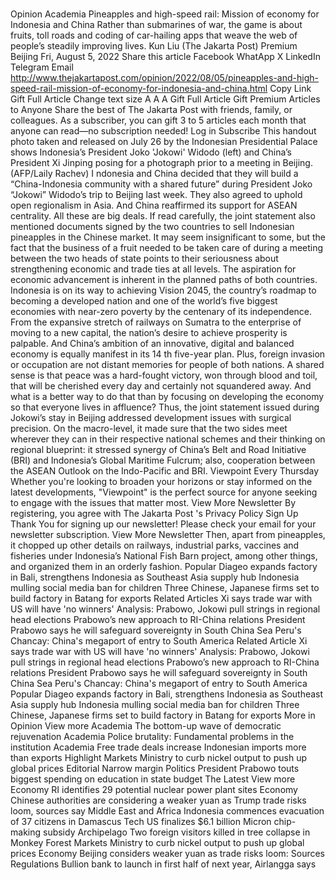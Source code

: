 # 

Opinion
Academia
Pineapples and high-speed rail: Mission of economy for Indonesia and China
Rather than submarines of war, the game is about fruits, toll roads and coding of car-hailing apps that weave the web of people’s steadily improving lives.
Kun Liu
(The Jakarta Post)
Premium
Beijing
Fri, August 5, 2022
Share this article
Facebook
WhatApp
X
LinkedIn
Telegram
Email
http://www.thejakartapost.com/opinion/2022/08/05/pineapples-and-high-speed-rail-mission-of-economy-for-indonesia-and-china.html
Copy Link
Gift Full Article
Change text size
A
A
A
Gift Full Article
Gift Premium Articles
to Anyone
Share the best of The Jakarta Post with friends, family, or colleagues. As a subscriber, you can gift 3 to 5 articles each month that anyone can read—no subscription needed!
Log in
Subscribe
This handout photo taken and released on July 26 by the Indonesian Presidential Palace shows Indonesia’s President Joko 'Jokowi' Widodo (left) and China’s President Xi Jinping posing for a photograph prior to a meeting in Beijing.
(AFP/Laily Rachev)
I
ndonesia and China decided that they will build a “China-Indonesia community with a shared future” during President Joko “Jokowi” Widodo’s trip to Beijing last week. They also agreed to uphold open regionalism in Asia. And China reaffirmed its support for ASEAN centrality. All these are big deals.
If read carefully, the joint statement also mentioned documents signed by the two countries to sell Indonesian pineapples in the Chinese market. It may seem insignificant to some, but the fact that the business of a fruit needed to be taken care of during a meeting between the two heads of state points to their seriousness about strengthening economic and trade ties at all levels.
The aspiration for economic advancement is inherent in the planned paths of both countries. Indonesia is on its way to achieving Vision 2045, the country’s roadmap to becoming a developed nation and one of the world’s five biggest economies with near-zero poverty by the centenary of its independence.
From the expansive stretch of railways on Sumatra to the enterprise of moving to a new capital, the nation’s desire to achieve prosperity is palpable. And China’s ambition of an innovative, digital and balanced economy is equally manifest in its 14
th
five-year plan.
Plus, foreign invasion or occupation are not distant memories for people of both nations. A shared sense is that peace was a hard-fought victory, won through blood and toil, that will be cherished every day and certainly not squandered away. And what is a better way to do that than by focusing on developing the economy so that everyone lives in affluence?
Thus, the joint statement issued during Jokowi’s stay in Beijing addressed development issues with surgical precision. On the macro-level, it made sure that the two sides meet wherever they can in their respective national schemes and their thinking on regional blueprint: it stressed synergy of China’s Belt and Road Initiative (BRI) and Indonesia’s Global Maritime Fulcrum; also, cooperation between the ASEAN Outlook on the Indo-Pacific and BRI.
Viewpoint
Every Thursday
Whether you're looking to broaden your horizons or stay informed on the latest developments, "Viewpoint" is the perfect source for anyone seeking to engage with the issues that matter most.
View More Newsletter
By registering, you agree with
The Jakarta Post
's
Privacy Policy
Sign Up
Thank You
for signing up our newsletter!
Please check your email for your newsletter subscription.
View More Newsletter
Then, apart from pineapples, it chopped up other details on railways, industrial parks, vaccines and fisheries under Indonesia’s National Fish Barn project, among other things, and organized them in an orderly fashion.
Popular
Diageo expands factory in Bali, strengthens Indonesia as Southeast Asia supply hub
Indonesia mulling social media ban for children
Three Chinese, Japanese firms set to build factory in Batang for exports
Related Articles
Xi says trade war with US will have 'no winners'
Analysis: Prabowo, Jokowi pull strings in regional head elections
Prabowo’s new approach to RI-China relations
President Prabowo says he will safeguard sovereignty in South China Sea
Peru's Chancay: China's megaport of entry to South America
Related Article
Xi says trade war with US will have 'no winners'
Analysis: Prabowo, Jokowi pull strings in regional head elections
Prabowo’s new approach to RI-China relations
President Prabowo says he will safeguard sovereignty in South China Sea
Peru's Chancay: China's megaport of entry to South America
Popular
Diageo expands factory in Bali, strengthens Indonesia as Southeast Asia supply hub
Indonesia mulling social media ban for children
Three Chinese, Japanese firms set to build factory in Batang for exports
More in Opinion
View more
Academia
The bottom-up wave of democratic rejuvenation
Academia
Police brutality: Fundamental problems in the institution
Academia
Free trade deals increase Indonesian imports more than exports
Highlight
Markets
Ministry to curb nickel output to push up global prices
Editorial
Narrow margin
Politics
President Prabowo touts biggest spending on education in state budget
The Latest
View more
Economy
RI identifies 29 potential nuclear power plant sites
Economy
Chinese authorities are considering a weaker yuan as Trump trade risks loom, sources say
Middle East and Africa
Indonesia commences evacuation of 37 citizens in Damascus
Tech
US finalizes $6.1 billion Micron chip-making subsidy
Archipelago
Two foreign visitors killed in tree collapse in Monkey Forest
Markets
Ministry to curb nickel output to push up global prices
Economy
Beijing considers weaker yuan as trade risks loom: Sources
Regulations
Bullion bank to launch in first half of next year, Airlangga says